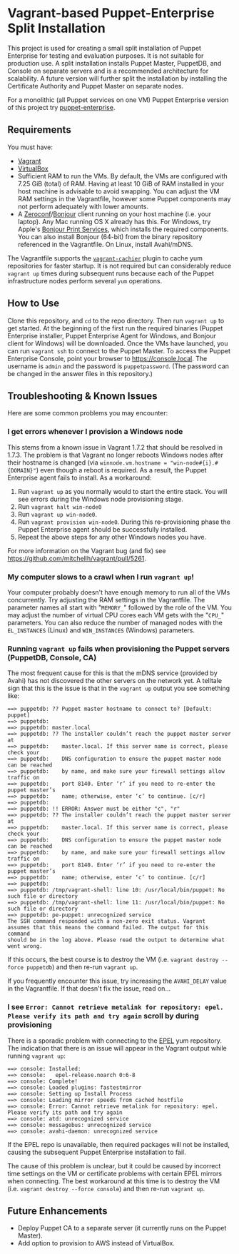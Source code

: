 # Vagrant-based Puppet-Enterprise Split Installation

This project is used for creating a small split installation of Puppet Enterprise for testing and evaluation purposes. It is not suitable for production use. A split installation installs Puppet Master, PuppetDB, and Console on separate servers and is a recommended architecture for scalability. A future version will further split the installation by installing the Certificate Authority and Puppet Master on separate nodes.

For a monolithic (all Puppet services on one VM) Puppet Enterprise version of this project try [puppet-enterprise](https://github.com/singlestone/puppet-enterprise).


## Requirements

You must have:
- [Vagrant](https://www.vagrantup.com)
- [VirtualBox](https://www.virtualbox.org)
- Sufficient RAM to run the VMs. By default, the VMs are configured with 7.25 GiB (total) of RAM. Having at least 10 GiB of RAM installed in your host machine is advisable to avoid swapping. You can adjust the VM RAM settings in the Vagrantfile, however some Puppet components may not perform adequately with lower amounts.
- A [Zeroconf](https://en.wikipedia.org/wiki/Zero-configuration_networking)/[Bonjour](https://en.wikipedia.org/wiki/Bonjour_(software)) client running on your host machine (i.e. your laptop). Any Mac running OS X already has this. For Windows, try Apple's [Bonjour Print Services](https://support.apple.com/kb/DL999?locale=en_US), which installs the required components. You can also install Bonjour (64-bit) from the binary repository referenced in the Vagrantfile. On Linux, install Avahi/mDNS.

The Vagrantfile supports the [`vagrant-cachier`](https://github.com/fgrehm/vagrant-cachier) plugin to cache yum repositories for faster startup. It is not required but can considerably reduce  ```vagrant up``` times during subsequent runs because each of the Puppet infrastructure nodes perform several ```yum``` operations.


## How to Use

Clone this repository, and ```cd``` to the repo directory. Then run ```vagrant up``` to get started. At the beginning of the first run the required binaries (Puppet Enterprise installer, Puppet Enterprise Agent for Windows, and Bonjour client for Windows) will be downloaded. Once the VMs have launched, you can run ```vagrant ssh``` to connect to the Puppet Master. To access the Puppet Enterprise Console, point your browser to https://console.local. The username is `admin` and the password is `puppetpassword`. (The password can be changed in the answer files in this repository.)


## Troubleshooting & Known Issues

Here are some common problems you may encounter:

### I get errors whenever I provision a Windows node

This stems from a known issue in Vagrant 1.7.2 that should be resolved in 1.7.3. The problem is that Vagrant no longer reboots Windows nodes after their hostname is changed (via ```winnode.vm.hostname = "win-node#{i}.#{DOMAIN}"```) even though a reboot is required. As a result, the Puppet Enterprise agent fails to install. As a workaround:

1. Run ```vagrant up``` as you normally would to start the entire stack. You will see errors during the Windows node provisioning stage.
2. Run ```vagrant halt win-node0```
3. Run ```vagrant up win-node0```.
4. Run ```vagrant provision win-node0```. During this re-provisioning phase the Puppet Enterprise agent should be successfully installed.
5. Repeat the above steps for any other Windows nodes you have.

For more information on the Vagrant bug (and fix) see https://github.com/mitchellh/vagrant/pull/5261.

### My computer slows to a crawl when I run ```vagrant up```!

Your computer probably doesn't have enough memory to run all of the VMs concurrently. Try adjusting the RAM settings in the Vagrantfile. The parameter names all start with "```MEMORY_```" followed by the role of the VM. You may adjust the number of virtual CPU cores each VM gets with the "```CPU_```" parameters. You can also reduce the number of managed nodes with the ```EL_INSTANCES``` (Linux) and ```WIN_INSTANCES``` (Windows) parameters.

### Running ```vagrant up``` fails when provisioning the Puppet servers (PuppetDB, Console, CA)

The most frequent cause for this is that the mDNS service (provided by Avahi) has not discovered the other servers on the network yet. A telltale sign that this is the issue is that in the ```vagrant up``` output you see something like:

```
==> puppetdb: ?? Puppet master hostname to connect to? [Default: puppet]
==> puppetdb:  
==> puppetdb: master.local
==> puppetdb: ?? The installer couldn’t reach the puppet master server at
==> puppetdb:    master.local. If this server name is correct, please check your
==> puppetdb:    DNS configuration to ensure the puppet master node can be reached
==> puppetdb:    by name, and make sure your firewall settings allow traffic on
==> puppetdb:    port 8140. Enter ‘r’ if you need to re-enter the puppet master’s
==> puppetdb:    name; otherwise, enter ‘c’ to continue. [c/r]
==> puppetdb:  
==> puppetdb: !! ERROR: Answer must be either "c", "r"
==> puppetdb: ?? The installer couldn’t reach the puppet master server at
==> puppetdb:    master.local. If this server name is correct, please check your
==> puppetdb:    DNS configuration to ensure the puppet master node can be reached
==> puppetdb:    by name, and make sure your firewall settings allow traffic on
==> puppetdb:    port 8140. Enter ‘r’ if you need to re-enter the puppet master’s
==> puppetdb:    name; otherwise, enter ‘c’ to continue. [c/r]
==> puppetdb:  
==> puppetdb: /tmp/vagrant-shell: line 10: /usr/local/bin/puppet: No such file or directory
==> puppetdb: /tmp/vagrant-shell: line 11: /usr/local/bin/puppet: No such file or directory
==> puppetdb: pe-puppet: unrecognized service
The SSH command responded with a non-zero exit status. Vagrant
assumes that this means the command failed. The output for this command
should be in the log above. Please read the output to determine what
went wrong.
```

If this occurs, the best course is to destroy the VM (i.e. ```vagrant destroy --force puppetdb```) and then re-run ```vagrant up```.

If you frequently encounter this issue, try increasing the ```AVAHI_DELAY``` value in the Vagrantfile. If that doesn't fix the issue, read on...

### I see `Error: Cannot retrieve metalink for repository: epel. Please verify its path and try again` scroll by during provisioning

There is a sporadic problem with connecting to the [EPEL](https://fedoraproject.org/wiki/EPEL) yum repository. The indication that there is an issue will appear in the Vagrant output while running ```vagrant up```:

```
==> console: Installed:
==> console:   epel-release.noarch 0:6-8                                                     
==> console: Complete!
==> console: Loaded plugins: fastestmirror
==> console: Setting up Install Process
==> console: Loading mirror speeds from cached hostfile
==> console: Error: Cannot retrieve metalink for repository: epel. Please verify its path and try again
==> console: atd: unrecognized service
==> console: messagebus: unrecognized service
==> console: avahi-daemon: unrecognized service
```

If the EPEL repo is unavailable, then required packages will not be installed, causing the subsequent Puppet Enterprise installation to fail.

The cause of this problem is unclear, but it could be caused by incorrect time settings on the VM or certificate problems with certain EPEL mirrors when connecting. The best workaround at this time is to destroy the VM (i.e. ```vagrant destroy --force console```) and then re-run ```vagrant up```.


## Future Enhancements

- Deploy Puppet CA to a separate server (it currently runs on the Puppet Master).
- Add option to provision to AWS instead of VirtualBox.